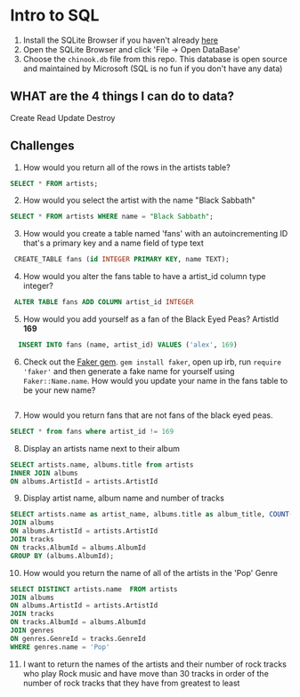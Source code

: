 # Intro to SQL

1. Install the SQLite Browser if you haven't already [here](http://sqlitebrowser.org/)
2. Open the SQLite Browser and click 'File -> Open DataBase'
3. Choose the `chinook.db` file from this repo. This database is open source and maintained by Microsoft (SQL is no fun if you don't have any data)


## WHAT are the 4 things I can do to data?

Create
Read
Update
Destroy



## Challenges

1. How would you return all of the rows in the artists table?
  ```SQL
  SELECT * FROM artists;
  ```
2. How would you select the artist with the name "Black Sabbath"
  ```SQL
  SELECT * FROM artists WHERE name = "Black Sabbath";
  ```
3. How would you create a table named 'fans' with an autoincrementing ID that's a primary key and a name field of type text

  ```sql
   CREATE_TABLE fans (id INTEGER PRIMARY KEY, name TEXT);
  ```

4. How would you alter the fans table to have a artist_id column type integer?

  ```sql
   ALTER TABLE fans ADD COLUMN artist_id INTEGER
  ```
5. How would you add yourself as a fan of the Black Eyed Peas? ArtistId **169**
  ```sql
    INSERT INTO fans (name, artist_id) VALUES ('alex', 169)
  ```

6. Check out the [Faker gem](https://github.com/stympy/faker). `gem install faker`, open up irb, run `require 'faker'` and then generate a fake name for yourself using `Faker::Name.name`. How would you update your name in the fans table to be your new name?
   ```sql

   ```

7. How would you return fans that are not fans of the black eyed peas.
  ```sql
  SELECT * from fans where artist_id != 169
  ```
8. Display an artists name next to their album
```sql
SELECT artists.name, albums.title from artists
INNER JOIN albums
ON albums.ArtistId = artists.ArtistId
```

9. Display artist name, album name and number of tracks
```sql
SELECT artists.name as artist_name, albums.title as album_title, COUNT(tracks.name) as track_name FROM artists
JOIN albums
ON albums.ArtistId = artists.ArtistId
JOIN tracks
ON tracks.AlbumId = albums.AlbumId
GROUP BY (albums.AlbumId);


```

10.  How would you return the name of all of the artists in the 'Pop' Genre
  ```sql
SELECT DISTINCT artists.name  FROM artists
JOIN albums
ON albums.ArtistId = artists.ArtistId
JOIN tracks
ON tracks.AlbumId = albums.AlbumId
JOIN genres
ON genres.GenreId = tracks.GenreId
WHERE genres.name = 'Pop'

  ```


11. I want to return the names of the artists and their number of rock tracks
 who play Rock music
and have move than 30 tracks
in order of the number of rock tracks that they have
from greatest to least

```sql

```
